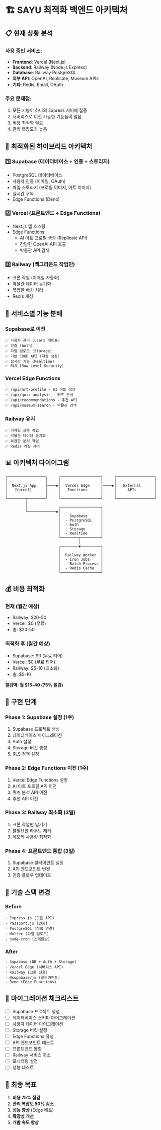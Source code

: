 # 🏗️ SAYU 최적화 백엔드 아키텍처

## 📋 현재 상황 분석

### 사용 중인 서비스:
- **Frontend**: Vercel (Next.js)
- **Backend**: Railway (Node.js Express)
- **Database**: Railway PostgreSQL
- **외부 API**: OpenAI, Replicate, Museum APIs
- **기타**: Redis, Email, OAuth

### 주요 문제점:
1. 모든 기능이 하나의 Express 서버에 집중
2. 서버리스로 이전 가능한 기능들이 많음
3. 비용 최적화 필요
4. 관리 복잡도가 높음

## 🎯 최적화된 하이브리드 아키텍처

### 1️⃣ **Supabase** (데이터베이스 + 인증 + 스토리지)
- PostgreSQL 데이터베이스
- 사용자 인증 (이메일, OAuth)
- 파일 스토리지 (프로필 이미지, 아트 이미지)
- 실시간 구독
- Edge Functions (Deno)

### 2️⃣ **Vercel** (프론트엔드 + Edge Functions)
- Next.js 앱 호스팅
- Edge Functions:
  - AI 아트 프로필 생성 (Replicate API)
  - 간단한 OpenAI API 호출
  - 박물관 API 검색

### 3️⃣ **Railway** (백그라운드 작업만)
- 크론 작업 (이메일 자동화)
- 박물관 데이터 동기화
- 복잡한 배치 처리
- Redis 캐싱

## 🔄 서비스별 기능 분배

### **Supabase로 이전**
```
✅ 사용자 관리 (users 테이블)
✅ 인증 (Auth)
✅ 파일 업로드 (Storage)
✅ 기본 CRUD API (자동 생성)
✅ 실시간 기능 (Realtime)
✅ RLS (Row Level Security)
```

### **Vercel Edge Functions**
```
✅ /api/art-profile - AI 아트 생성
✅ /api/quiz-analysis - 퀴즈 분석
✅ /api/recommendations - 추천 API
✅ /api/museum-search - 박물관 검색
```

### **Railway 유지**
```
✅ 이메일 크론 작업
✅ 박물관 데이터 동기화
✅ 복잡한 분석 작업
✅ Redis 캐싱 서버
```

## 📊 아키텍처 다이어그램

```
┌─────────────────┐     ┌──────────────────┐     ┌─────────────────┐
│                 │     │                  │     │                 │
│  Next.js App    │────▶│  Vercel Edge     │────▶│   External      │
│   (Vercel)      │     │   Functions      │     │     APIs        │
│                 │     │                  │     │                 │
└────────┬────────┘     └──────────────────┘     └─────────────────┘
         │                                                 
         │              ┌──────────────────┐              
         └─────────────▶│                  │              
                        │    Supabase      │              
                        │  - PostgreSQL    │              
                        │  - Auth          │              
                        │  - Storage       │              
                        │  - Realtime      │              
                        └────────┬─────────┘              
                                 │                        
                        ┌────────▼─────────┐              
                        │                  │              
                        │  Railway Worker  │              
                        │  - Cron Jobs     │              
                        │  - Batch Process │              
                        │  - Redis Cache   │              
                        └──────────────────┘              
```

## 💰 비용 최적화

### 현재 (월간 예상)
- Railway: $20-50
- Vercel: $0 (무료)
- 총: $20-50

### 최적화 후 (월간 예상)
- Supabase: $0 (무료 티어)
- Vercel: $0 (무료 티어)
- Railway: $5-10 (최소화)
- 총: $5-10

**절감액: 월 $15-40 (75% 절감)**

## 🚀 구현 단계

### Phase 1: Supabase 설정 (1주)
1. Supabase 프로젝트 생성
2. 데이터베이스 마이그레이션
3. Auth 설정
4. Storage 버킷 생성
5. RLS 정책 설정

### Phase 2: Edge Functions 이전 (1주)
1. Vercel Edge Functions 설정
2. AI 아트 프로필 API 이전
3. 퀴즈 분석 API 이전
4. 추천 API 이전

### Phase 3: Railway 최소화 (3일)
1. 크론 작업만 남기기
2. 불필요한 라우트 제거
3. 메모리 사용량 최적화

### Phase 4: 프론트엔드 통합 (3일)
1. Supabase 클라이언트 설정
2. API 엔드포인트 변경
3. 인증 플로우 업데이트

## 🔧 기술 스택 변경

### Before
```
- Express.js (모든 API)
- Passport.js (인증)
- PostgreSQL (직접 연결)
- Multer (파일 업로드)
- node-cron (스케줄링)
```

### After
```
- Supabase (DB + Auth + Storage)
- Vercel Edge (서버리스 API)
- Railway (크론 전용)
- @supabase/js (클라이언트)
- Deno (Edge Functions)
```

## 📝 마이그레이션 체크리스트

- [ ] Supabase 프로젝트 생성
- [ ] 데이터베이스 스키마 마이그레이션
- [ ] 사용자 데이터 마이그레이션
- [ ] Storage 버킷 설정
- [ ] Edge Functions 작성
- [ ] API 엔드포인트 테스트
- [ ] 프론트엔드 통합
- [ ] Railway 서비스 축소
- [ ] 모니터링 설정
- [ ] 성능 테스트

## 🎯 최종 목표

1. **비용 75% 절감**
2. **관리 복잡도 50% 감소**
3. **성능 향상** (Edge 배포)
4. **확장성 개선**
5. **개발 속도 향상**